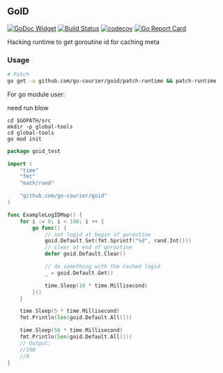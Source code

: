 ## GoID

[![GoDoc Widget](https://godoc.org/github.com/go-courier/goid?status.svg)](https://godoc.org/github.com/go-courier/goid/goid)
[![Build Status](https://travis-ci.org/go-courier/goid.svg?branch=master)](https://travis-ci.org/go-courier/goid)
[![codecov](https://codecov.io/gh/go-courier/goid/branch/master/graph/badge.svg)](https://codecov.io/gh/go-courier/goid)
[![Go Report Card](https://goreportcard.com/badge/github.com/go-courier/goid)](https://goreportcard.com/report/github.com/go-courier/goid)

Hacking runtime to get goroutine id for caching meta 

### Usage

```bash
# Patch
go get -u github.com/go-courier/goid/patch-runtime && patch-runtime
```

For go module user:

need run blow

```
cd $GOPATH/src
mkdir -p global-tools
cd global-tools
go mod init
```


```go
package goid_test

import (
	"time"
	"fmt"
	"math/rand"

	"github.com/go-courier/goid"
)

func ExampleLogIDMap() {
	for i := 0; i < 100; i ++ {
		go func() {
			// set logid at begin of goroutine
			goid.Default.Set(fmt.Sprintf("%d", rand.Int()))
			// clear at end of goroutine
			defer goid.Default.Clear()

			// do something with the cached logid
			_ = goid.Default.Get()

			time.Sleep(10 * time.Millisecond)
		}()
	}

	time.Sleep(5 * time.Millisecond)
	fmt.Println(len(goid.Default.All()))

	time.Sleep(50 * time.Millisecond)
	fmt.Println(len(goid.Default.All()))
	// Output:
	//100
	//0
}
```
